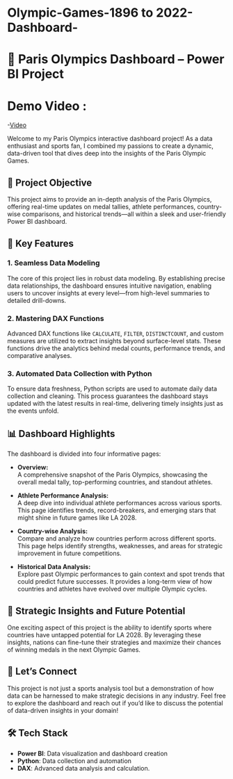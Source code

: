 # Olympic-Games-1896 to 2022-Dashboard-
# 🥇 Paris Olympics Dashboard – Power BI Project
# Demo Video :
-<a href="https://drive.google.com/file/d/1LVMLGDW1OKaovszgPzPc-E0n6rpzpIqw/view?usp=sharing">Video</a>

Welcome to my Paris Olympics interactive dashboard project! As a data enthusiast and sports fan, I combined my passions to create a dynamic, data-driven tool that dives deep into the insights of the Paris Olympic Games.

## 🎯 Project Objective
This project aims to provide an in-depth analysis of the Paris  Olympics, offering real-time updates on medal tallies, athlete performances, country-wise comparisons, and historical trends—all within a sleek and user-friendly Power BI dashboard.

## 🔑 Key Features

### 1. **Seamless Data Modeling**  
The core of this project lies in robust data modeling. By establishing precise data relationships, the dashboard ensures intuitive navigation, enabling users to uncover insights at every level—from high-level summaries to detailed drill-downs.

### 2. **Mastering DAX Functions**  
Advanced DAX functions like `CALCULATE`, `FILTER`, `DISTINCTCOUNT`, and custom measures are utilized to extract insights beyond surface-level stats. These functions drive the analytics behind medal counts, performance trends, and comparative analyses.

### 3. **Automated Data Collection with Python**  
To ensure data freshness, Python scripts are used to automate daily data collection and cleaning. This process guarantees the dashboard stays updated with the latest results in real-time, delivering timely insights just as the events unfold.

## 📊 Dashboard Highlights

The dashboard is divided into four informative pages:

- **Overview:**  
  A comprehensive snapshot of the Paris Olympics, showcasing the overall medal tally, top-performing countries, and standout athletes.

- **Athlete Performance Analysis:**  
  A deep dive into individual athlete performances across various sports. This page identifies trends, record-breakers, and emerging stars that might shine in future games like LA 2028.

- **Country-wise Analysis:**  
  Compare and analyze how countries perform across different sports. This page helps identify strengths, weaknesses, and areas for strategic improvement in future competitions.

- **Historical Data Analysis:**  
  Explore past Olympic performances to gain context and spot trends that could predict future successes. It provides a long-term view of how countries and athletes have evolved over multiple Olympic cycles.

## 🚀 Strategic Insights and Future Potential
One exciting aspect of this project is the ability to identify sports where countries have untapped potential for LA 2028. By leveraging these insights, nations can fine-tune their strategies and maximize their chances of winning medals in the next Olympic Games.

## 💬 Let’s Connect
This project is not just a sports analysis tool but a demonstration of how data can be harnessed to make strategic decisions in any industry. Feel free to explore the dashboard and reach out if you’d like to discuss the potential of data-driven insights in your domain!

## 🛠️ Tech Stack
- **Power BI**: Data visualization and dashboard creation
- **Python**: Data collection and automation
- **DAX**: Advanced data analysis and calculation.



